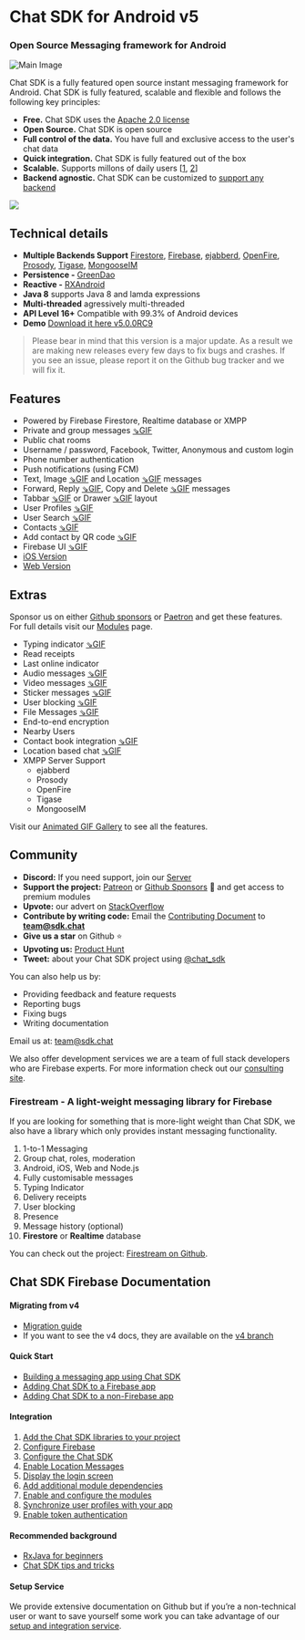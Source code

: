 # Chat SDK for Android v5
### Open Source Messaging framework for Android

![Main Image](https://media.giphy.com/media/L05Bq9WHSP3PUH6uTF/giphy.gif)

Chat SDK is a fully featured open source instant messaging framework for Android. Chat SDK is fully featured, scalable and flexible and follows the following key principles:

- **Free.** Chat SDK uses the [Apache 2.0 license](https://www.apache.org/licenses/LICENSE-2.0)
- **Open Source.** Chat SDK is open source
- **Full control of the data.** You have full and exclusive access to the user's chat data
- **Quick integration.** Chat SDK is fully featured out of the box
- **Scalable.** Supports millons of daily users [[1](https://firebase.google.com/docs/database/usage/limits), [2](https://blog.process-one.net/ejabberd-massive-scalability-1node-2-million-concurrent-users/)]
- **Backend agnostic.** Chat SDK can be customized to [support any backend](https://hackmd.io/@dyR2Vn0UTFaO8tZjyiJyHw/SJUgMoJTU) 

[![](https://raw.githubusercontent.com/chat-sdk/chat-sdk-android/master/graphics/chat-sdk-play.png)](https://i.diawi.com/jguWM7)

## Technical details

- **Multiple Backends Support** [Firestore](https://firebase.google.com/), [Firebase](https://firebase.google.com/), [ejabberd](https://www.ejabberd.im/), [OpenFire](https://www.igniterealtime.org/projects/openfire/), [Prosody](https://prosody.im/), [Tigase](https://tigase.net/), [MongooseIM](https://mongooseim.readthedocs.io/en/latest/)
- **Persistence -** [GreenDao](http://greenrobot.org/greendao/)
- **Reactive -** [RXAndroid](https://github.com/ReactiveX/RxAndroid)
- **Java 8** supports Java 8 and lamda expressions
- **Multi-threaded** agressively multi-threaded
- **API Level 16+** Compatible with 99.3% of Android devices
- **Demo** [Download it here v5.0.0RC9](https://i.diawi.com/jguWM7)

> Please bear in mind that this version is a major update. As a result we are making new releases every few days to fix bugs and crashes. If you see an issue, please report it on the Github bug tracker and we will fix it. 

## Features

- Powered by Firebase Firestore, Realtime database or XMPP
- Private and group messages [⇘GIF](https://giphy.com/gifs/chat-sdk-group-chat-l10OaBC7ce7zaJKvDe)
- Public chat rooms
- Username / password, Facebook, Twitter, Anonymous and custom login
- Phone number authentication
- Push notifications (using FCM)
- Text, Image [⇘GIF](https://giphy.com/gifs/chat-sdk-image-message-MXLfUgTh3LFjVzC1BV) and Location [⇘GIF](https://giphy.com/gifs/chat-sdk-location-message-gM0wVTbTnG0H8JQuBS) messages
- Forward, Reply [⇘GIF](https://giphy.com/gifs/hQpGyo24gxYFqLPj2E), Copy and Delete [⇘GIF](https://giphy.com/gifs/iD616avkpifElZ6IRl) messages
- Tabbar [⇘GIF](https://giphy.com/gifs/chat-sdk-tabbar-ln715cYWiX9yYVEkCm) or Drawer [⇘GIF](https://giphy.com/gifs/eNRDygZZ7q9n4Yqk3b) layout
- User Profiles [⇘GIF](https://giphy.com/gifs/profile-chat-sdk-UVZIcvzSjBy6ZrJq7E)
- User Search [⇘GIF](https://giphy.com/gifs/search-chat-sdk-ducLm14OeuX0pUzVEl)
- Contacts [⇘GIF](https://giphy.com/gifs/profile-chat-sdk-UVZIcvzSjBy6ZrJq7E)
- Add contact by QR code [⇘GIF](https://giphy.com/gifs/jOnq7hTrHMFEHJDbim)
- Firebase UI [⇘GIF](https://giphy.com/gifs/chat-sdk-firebase-ui-hrps78wBSz49QXbuv3)
- [iOS Version](https://github.com/chat-sdk/chat-sdk-ios)
- [Web Version](https://github.com/chat-sdk/chat-sdk-web)

## Extras

Sponsor us on either [Github sponsors](https://github.com/sponsors/chat-sdk) or [Paetron](https://www.patreon.com/chatsdk) and get these features. For full details visit our [Modules](https://hackmd.io/@dyR2Vn0UTFaO8tZjyiJyHw/ryODENucU) page.

- Typing indicator [⇘GIF](https://giphy.com/gifs/typing-chat-sdk-KxcLVS0IFrRtsM2OjR)
- Read receipts
- Last online indicator
- Audio messages [⇘GIF](https://giphy.com/gifs/hQPw2GZ7dXKlnW8gBb)
- Video messages [⇘GIF](https://giphy.com/gifs/chat-sdk-video-message-U72VXhWW9wIdMcRX4D)
- Sticker messages [⇘GIF](https://giphy.com/gifs/chat-sdk-LmlI3CJtrHhhTkVGAY)
- User blocking [⇘GIF](https://giphy.com/gifs/blocking-chat-sdk-SSiqIHMBddhbyt5US9)
- File Messages [⇘GIF](https://giphy.com/gifs/chat-sdk-file-message-ihAaHtT8POJElt47A7)
- End-to-end encryption
- Nearby Users
- Contact book integration [⇘GIF](https://giphy.com/gifs/TgbLHgDIwcuGX9SDuV)
- Location based chat [⇘GIF](https://giphy.com/gifs/chat-sdk-nearby-users-J5qXSwAhkjLx0Aqk4O)
- XMPP Server Support
	- ejabberd
	- Prosody
	- OpenFire
	- Tigase
	- MongooseIM

Visit our [Animated GIF Gallery](https://giphy.com/channel/chat-sdk) to see all the features.

## Community

+ **Discord:** If you need support, join our [Server](https://discord.gg/abT5BM4)
+ **Support the project:** [Patreon](https://www.patreon.com/chatsdk) or [Github Sponsors](https://github.com/sponsors/chat-sdk) 🙏 and get access to premium modules
+ **Upvote:** our advert on [StackOverflow](https://meta.stackoverflow.com/questions/394409/open-source-advertising-1h-2020/396154#396154)
+ **Contribute by writing code:** Email the [Contributing
Document](https://github.com/chat-sdk/chat-sdk-ios/blob/master/CONTRIBUTING.md) to [**team@sdk.chat**](mailto:team@sdk.chat)
+ **Give us a star** on Github ⭐
+ **Upvoting us:** [Product Hunt](https://www.producthunt.com/posts/chat-sdk)
+ **Tweet:** about your Chat SDK project using [@chat_sdk](https://mobile.twitter.com/chat_sdk) 

You can also help us by:

+ Providing feedback and feature requests
+ Reporting bugs
+ Fixing bugs
+ Writing documentation

Email us at: [team@sdk.chat](mailto:team@sdk.chat)

We also offer development services we are a team of full stack developers who are Firebase experts.
For more information check out our [consulting site](https://chat-sdk.github.io/hire-us/). 

### Firestream - A light-weight messaging library for Firebase

If you are looking for something that is more-light weight than Chat SDK, we also have a library which only provides instant messaging functionality. 

1. 1-to-1 Messaging
2. Group chat, roles, moderation
3. Android, iOS, Web and Node.js
2. Fully customisable messages
3. Typing Indicator
4. Delivery receipts
5. User blocking
6. Presence
7. Message history (optional)
7. **Firestore** or **Realtime** database

You can check out the project: [Firestream on Github](https://github.com/chat-sdk/firestream-android). 

## Chat SDK Firebase Documentation

#### Migrating from v4

- [Migration guide](https://hackmd.io/@dyR2Vn0UTFaO8tZjyiJyHw/SJLWjxdcL)
- If you want to see the v4 docs, they are available on the [v4 branch](https://github.com/chat-sdk/chat-sdk-android/tree/v4)

#### Quick Start

- [Building a messaging app using Chat SDK](https://hackmd.io/iBIxiQ24RDiMY-W76DomfA#Building-a-messaging-app-using-Chat-SDK)
- [Adding Chat SDK to a Firebase app](https://hackmd.io/iBIxiQ24RDiMY-W76DomfA#Add-the-Chat-SDK-to-a-Firebase-app)
- [Adding Chat SDK to a non-Firebase app](https://hackmd.io/iBIxiQ24RDiMY-W76DomfA#Add-the-Chat-SDK-to-a-non-Firebase-app)

#### Integration

1. [Add the Chat SDK libraries to your project](https://hackmd.io/@dyR2Vn0UTFaO8tZjyiJyHw/B1S2tXdqL)
2. [Configure Firebase](https://hackmd.io/@dyR2Vn0UTFaO8tZjyiJyHw/BkvpPKFqI)
3. [Configure the Chat SDK](https://hackmd.io/@dyR2Vn0UTFaO8tZjyiJyHw/Hke7KN_qI)
4. [Enable Location Messages](https://hackmd.io/@dyR2Vn0UTFaO8tZjyiJyHw/rkyHX76hU)
5. [Display the login screen](https://hackmd.io/@dyR2Vn0UTFaO8tZjyiJyHw/HJzwrrO5L)
6. [Add additional module dependencies](https://hackmd.io/@dyR2Vn0UTFaO8tZjyiJyHw/Bkpy076hL)
7. [Enable and configure the modules](https://hackmd.io/@dyR2Vn0UTFaO8tZjyiJyHw/BJSBZ5t5U)
8. [Synchronize user profiles with your app](https://hackmd.io/@dyR2Vn0UTFaO8tZjyiJyHw/ByPlWV6h8)
9. [Enable token authentication](https://hackmd.io/@dyR2Vn0UTFaO8tZjyiJyHw/H18dFBRhL)

<!--
#### Customization

- Chat SDK Configuration 
- UI Customization
- Using Chat SDK UI components
- Customizing Chat SDK UI Components
- Custom Authentication using token
- Chat SDK API

-->

#### Recommended background

- [RxJava for beginners](https://medium.com/@factoryhr/understanding-java-rxjava-for-beginners-5eacb8de12ca)
- [Chat SDK tips and tricks]() 

#### Setup Service

We provide extensive documentation on Github but if you’re a non-technical user or want to save yourself some work you can take advantage of our [setup and integration service](http://chatsdk.co/downloads/chat-sdk-setup-service/).
